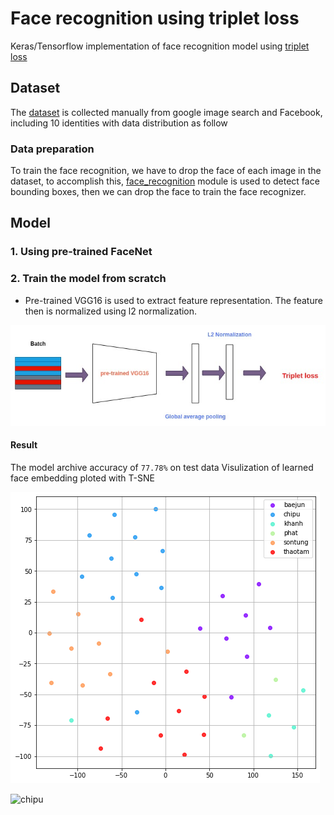 
# Face recognition using triplet loss

Keras/Tensorflow implementation of face recognition model using [triplet loss](https://arxiv.org/abs/1503.03832)

## Dataset
The [dataset](/dataset) is collected manually from google image search and Facebook, including 10 identities with data distribution as follow

<Data distribution image>

### Data preparation

To train the face recognition, we have to drop the face of each image in the dataset, to accomplish this, [face_recognition](https://pypi.org/project/face-recognition/) module is used to detect face bounding boxes, then we can drop the face to train the face recognizer.

<Origin data and droped data>

## Model
### 1. Using pre-trained FaceNet
### 2. Train the model from scratch
- Pre-trained VGG16 is used to extract feature representation. The feature then is normalized using l2 normalization.

![face_model](./face_model.jpg)

#### Result

The model archive accuracy of `77.78%` on test data
Visulization of learned face embedding ploted with T-SNE

![face_representation](./images/scatter_feat.png)

![chipu](./images/chipu_detected.png)